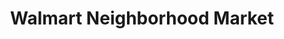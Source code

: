 ---
title: "Walmart Neighborhood Market"
url: /dothan/walmart-neighborhood-market/
shop: supermarket
---